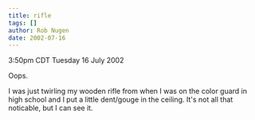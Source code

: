```yaml
---
title: rifle
tags: []
author: Rob Nugen
date: 2002-07-16
---
```


<p class=date>3:50pm CDT Tuesday 16 July 2002</p>

<p>Oops.</p>

<p>I was just twirling my wooden rifle from when I was on the color
guard in high school and I put a little dent/gouge in the ceiling.
It's not all that noticable, but I can see it.</p>
